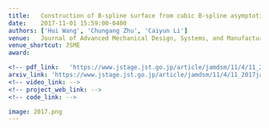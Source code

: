 ```yaml
---
title:   Construction of B-spline surface from cubic B-spline asymptotic quadrilateral
date:    2017-11-01 15:59:00-0400
authors: ['Hui Wang', 'Chungang Zhu', 'Caiyun Li']
venue:   Journal of Advanced Mechanical Design, Systems, and Manufacturing
venue_shortcut: JSME
award:

<!-- pdf_link:   'https://www.jstage.jst.go.jp/article/jamdsm/11/4/11_2017jamdsm0044/_pdf/-char/ja' -->
arxiv_link: 'https://www.jstage.jst.go.jp/article/jamdsm/11/4/11_2017jamdsm0044/_article/-char/ja/'
<!-- video_link: -->
<!-- project_web_link: -->
<!-- code_link: -->

image: 2017.png
---
```

